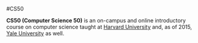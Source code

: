 #CS50 
 **CS50 (Computer Science 50)** is an on-campus and online introductory course on computer science taught at [Harvard University](https://www.harvard.edu/) and, as of 2015, [Yale University](https://www.yale.edu/) as well.
